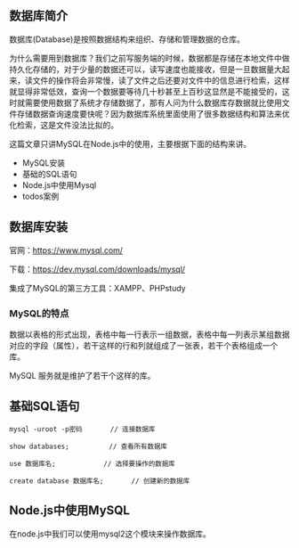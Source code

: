 ## 数据库简介

数据库(Database)是按照数据结构来组织、存储和管理数据的仓库。

为什么需要用到数据库？我们之前写服务端的时候，数据都是存储在本地文件中做持久化存储的，对于少量的数据还可以，读写速度也能接收，但是一旦数据量大起来，读文件的操作将会非常慢，读了文件之后还要对文件中的信息进行检索，这样就显得非常低效，查询一个数据要等待几十秒甚至上百秒这显然是不能接受的，这时就需要使用数据了系统才存储数据了，那有人问为什么数据库存数据就比使用文件存储数据查询速度要快呢？因为数据库系统里面使用了很多数据结构和算法来优化检索，这是文件没法比拟的。

这篇文章只讲MySQL在Node.js中的使用，主要根据下面的结构来讲。

- MySQL安装
- 基础的SQL语句
- Node.js中使用Mysql
- todos案例



## 数据库安装

官网：https://www.mysql.com/

下载：https://dev.mysql.com/downloads/mysql/

集成了MySQL的第三方工具：XAMPP、PHPstudy



### MySQL的特点

数据以表格的形式出现，表格中每一行表示一组数据，表格中每一列表示某组数据对应的字段（属性），若干这样的行和列就组成了一张表，若干个表格组成一个库。

MySQL 服务就是维护了若干个这样的库。



## 基础SQL语句

```mysql
mysql -uroot -p密码		// 连接数据库

show databases;			 // 查看所有数据库

use 数据库名;			 // 选择要操作的数据库

create database 数据库名;		// 创建新的数据库
```



## Node.js中使用MySQL

在node.js中我们可以使用mysql2这个模块来操作数据库。



